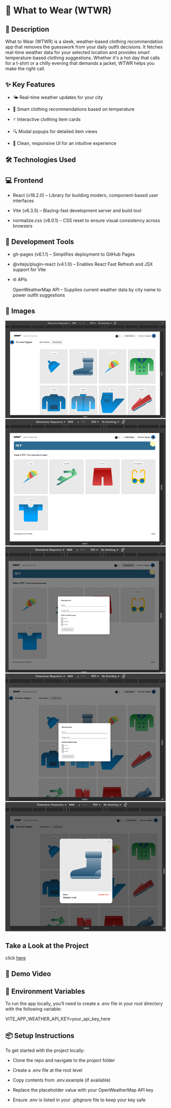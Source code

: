 # 👗 What to Wear (WTWR)

## 📖 Description

What to Wear (WTWR) is a sleek, weather-based clothing recommendation app that removes the guesswork from your daily outfit decisions. It fetches real-time weather data for your selected location and provides smart temperature-based clothing suggestions. Whether it's a hot day that calls for a t-shirt or a chilly evening that demands a jacket, WTWR helps you make the right call.

## ✨ Key Features

* 🌤️ Real-time weather updates for your city

* 🧥 Smart clothing recommendations based on temperature

* 🃏 Interactive clothing item cards

* 🔍 Modal popups for detailed item views

* 🧭 Clean, responsive UI for an intuitive experience

## 🛠️ Technologies Used

## 💻 Frontend

* React (v18.2.0) – Library for building modern, component-based user interfaces

* Vite (v6.3.5) – Blazing-fast development server and build tool

* normalize.css (v8.0.1) – CSS reset to ensure visual consistency across browsers

## 🧰 Development Tools

* gh-pages (v6.1.1) – Simplifies deployment to GitHub Pages

* @vitejs/plugin-react (v4.1.0) – Enables React Fast Refresh and JSX support for Vite

* 🌐 APIs

   OpenWeatherMap API – Supplies current weather data by city name to power outfit suggestions

## 📸 Images
![Images](./public/images/wtwr1.png)
![Images](./public/images/wtwr2.png)
![Images](./public/images/wtwr3.png)
![Images](./public/images/wtwr4.png)
![Images](./public/images/wtwr5.png)
<!-- Add screenshots of your UI here --> <!-- Example: ![WTWR Dashboard Screenshot](./images/screenshot1.png) -->



## Take a Look at the Project

click [here](https://FHobbs8030.github.io/se_project_react)



## 🎥 Demo Video

<!-- Add a hosted video link here --> <!-- Example: [Watch the Demo](https://your-video-link.com) -->

## 🔐 Environment Variables

To run the app locally, you’ll need to create a .env file in your root directory with the following variable:

VITE_APP_WEATHER_API_KEY=your_api_key_here

## 📦 Setup Instructions

To get started with the project locally:

* Clone the repo and navigate to the project folder

* Create a .env file at the root level

* Copy contents from .env.example (if available)

* Replace the placeholder value with your OpenWeatherMap API key

* Ensure .env is listed in your .gitignore file to keep your key safe
